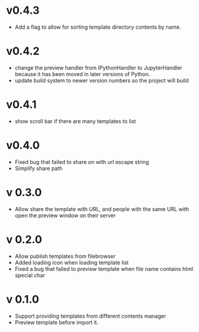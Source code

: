 # v0.4.3
- Add a flag to allow for sorting template directory contents by name.
# v0.4.2
- change the preview handler from IPythonHandler to JupyterHandler because it has been moved in later versions of Python.
- update build system to newer version numbers so the project will build
# v0.4.1
- show scroll bar if there are many templates to list
# v0.4.0
- Fixed bug that failed to share on with url escape string
- Simplify share path
# v 0.3.0
- Allow share the template with URL, and people with the same URL with open the preview window on their server
# v 0.2.0
- Allow publish templates from filebrowser
- Added loading icon when loading template list
- Fixed a bug that failed to preview template when file name contains html special char

# v 0.1.0
- Support providing templates from different contents manager
- Preview template before import it.
